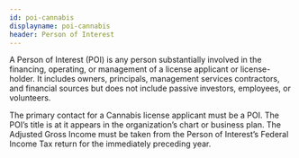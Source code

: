 ```yaml
---
id: poi-cannabis
displayname: poi-cannabis
header: Person of Interest
---
```


A Person of Interest (POI) is any person substantially involved in the financing, operating, or management of a license applicant or license-holder. It includes owners, principals, management services contractors, and financial sources but does not include passive investors, employees, or volunteers.

The primary contact for a Cannabis license applicant must be a POI. The POI’s title is at it appears in the organization’s chart or business plan. The Adjusted Gross Income must be taken from the Person of Interest’s Federal Income Tax return for the immediately preceding year.
